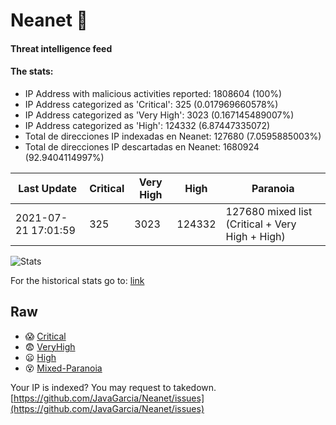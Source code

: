 # Neanet :hocho:
#### Threat intelligence feed
#### The stats:

- IP Address with malicious activities reported: 1808604 (100%)
- IP Address categorized as 'Critical':  325 (0.017969660578%)
- IP Address categorized as 'Very High':  3023 (0.167145489007%)
- IP Address categorized as 'High':  124332 (6.87447335072)
- Total de direcciones IP indexadas en Neanet:  127680 (7.0595885003%)
- Total de direcciones IP descartadas en Neanet:  1680924 (92.9404114997%)

| Last Update | Critical | Very High | High | Paranoia |
| --- | --- | --- | --- | --- |
| 2021-07-21 17:01:59 | 325 | 3023 | 124332 | 127680 mixed list (Critical + Very High + High)|

![Stats](https://docs.google.com/spreadsheets/d/e/2PACX-1vSnaNMIXVabIpDJjufMlzH7poXnshF3mgd8Is1g9ytUEzVsP5my4Trn8f-xkoLLQ38xpL3HtmUexLo6/pubchart?oid=501124687&format=image)

For the historical stats go to: [link](/stats.csv)
## Raw
- :scream: [Critical](https://raw.githubusercontent.com/JavaGarcia/Neanet/master/blacklists/neanet_critical.txt)
- :fearful: [VeryHigh](https://raw.githubusercontent.com/JavaGarcia/Neanet/master/blacklists/neanet_veryHigh.txtt)
- :frowning: [High](https://raw.githubusercontent.com/JavaGarcia/Neanet/master/blacklists/neanet_high.txt)
- :dizzy_face: [Mixed-Paranoia](https://raw.githubusercontent.com/JavaGarcia/Neanet/master/blacklists/neanet_all.txt)


Your IP is indexed? You may request to takedown. [https://github.com/JavaGarcia/Neanet/issues](https://github.com/JavaGarcia/Neanet/issues)
























































































































































































































































































































































































































































































































































































































































































































































































































































































































































































































































































































































































































































































































































































































































































































































































































































































































































































































































































































































































































































































































































































































































































































































































































































































































































































































































































































































































































































































































































































































































































































































































































































































































































































































































































































































































































































































































































































































































































































































































































































































































































































































































































































































































































































































































































































































































































































































































































































































































































































































































































































































































































































































































































































































































































































































































































































































































































































































































































































































































































































































































































































































































































































































































































































































































































































































































































































































































































































































































































































































































































































































































































































































































































































































































































































































































































































































































































































































































































































